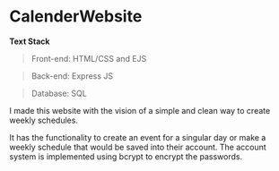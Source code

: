 # CalenderWebsite

**Text Stack**

>Front-end: HTML/CSS and EJS

>Back-end: Express JS

>Database: SQL

I made this website with the vision of a simple and clean way to create weekly schedules. 

It has the functionality to create an event for a singular day or make a weekly schedule that would be saved into their account. The account system is implemented using bcrypt to encrypt the passwords.

